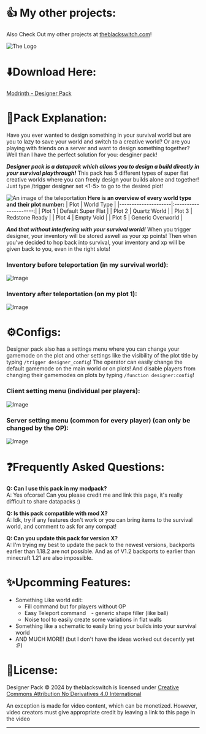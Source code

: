 # 👍 My other projects:

Also Check Out my other projects at [theblackswitch.com](https://theblackswitch.com/)!

![The Logo](https://cdn.modrinth.com/data/cached_images/79653a0f53c1e74aad01f70cec50010b5d26a662.png)

# ⬇️Download Here:

[Modrinth - Designer Pack](https://modrinth.com/datapack/designer-pack)

# 📝Pack Explanation:
Have you ever wanted to design something in your survival world but are you to lazy to save your world and switch to a creative world?
Or are you playing with friends on a server and want to design something together?
Well than I have the perfect solution for you: desginer pack!

_**Designer pack is a datapack which allows you to design a build directly in your survival playthrough!**_
This pack has 5 different types of super flat creative worlds where you can freely design your builds alone and together! Just type /trigger designer set <1-5> to go to the desired plot!

![An image of the teleportation](https://cdn.modrinth.com/data/cached_images/43f339fe443e98738796fd6c819b850dbedadd5e.png)
**Here is an overview of every world type and their plot number:**
| Plot                | World Type            |
|---------------------|:---------------------:|
| Plot 1              | Default Super Flat    |
| Plot 2              | Quartz World          |
| Plot 3              | Redstone Ready        |
| Plot 4              | Empty Void            |
| Plot 5              | Generic Overworld     |

_**And that without interfering with your survival world!**_ When you trigger designer, your inventory will be stored aswell as your xp points! Then when you've decided to hop back into survival, your inventory and xp will be given back to you, even in the right slots!

### Inventory before teleportation (in my survival world):
![Image](https://cdn.modrinth.com/data/cached_images/798ea6be0029ab2fc8e7b977c3fa0043816fdc0c_0.webp)

### Inventory after teleportation (on my plot 1):
![Image](https://cdn.modrinth.com/data/cached_images/5fca3e9be3c625251c50a23966b44ad76b9f87ce.png)

# ⚙️Configs:

Designer pack also has a settings menu where you can change your gamemode on the plot and other settings like the visibility of the plot title by typing ``/trigger designer_config``! The operator can easily change the default gamemode on the main world or on plots! And disable players from changing their gamemodes on plots by typing ``/function designer:config``!

### Client setting menu (individual per players):
![Image](https://cdn.modrinth.com/data/cached_images/058a2fd5894f931b3941adb8fd9d6bf44df0e8a3.png)

### Server setting menu (common for every player) (can only be changed by the OP):
![Image](https://cdn.modrinth.com/data/cached_images/b9c39508dfb4bd16b97f897d6fdd4705346b573a.png)


# ❓Frequently Asked Questions:
**Q: Can I use this pack in my modpack?**<br>
A: Yes ofcorse! Can you please credit me and link this page, it's really difficult to share datapacks :)

**Q: Is this pack compatible with mod X?**<br>
A: Idk, try if any features don't work or you can bring items to the survival world, and comment to ask for any compat!

**Q: Can you update this pack for version X?**<br>
A: I'm trying my best to update the pack to the newest versions, backports earlier than 1.18.2 are not possible. And as of V1.2 backports to earlier than minecraft 1.21 are also impossible.

# ✨Upcomming Features:  
- Something Like world edit: 
  - Fill command but for players without OP 
  - Easy Teleport command - generic shape filler (like ball) 
  - Noise tool to easily create some variations in flat walls
- Something like a schematic to easily bring your builds into your survival world
- AND MUCH MORE! (but I don't have the ideas worked out decently yet :P)

# 📜License:

Designer Pack © 2024 by theblackswitch is licensed under [Creative Commons Attribution No Derivatives 4.0 International](https://creativecommons.org/licenses/by-nd/4.0/deed.en)

An exception is made for video content, which can be monetized. However, video creators must give appropriate credit by leaving a link to this page in the video

---
